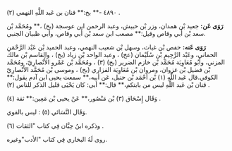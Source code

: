 ٤٨٩٠ -** بخ:** قنان بن عَبد اللَّهِ النهمي (٢) .

**رَوَى عَن:** جعيد بْن همدان، وزر بْن حبيش، وعبد الرحمن ابن عوسجة (بخ) ،** ومُحَمَّد بْن سعد بْن أَبي وقاص وقيل:** مصعب ابن سعد بْن أَبي وقاص، وأبي ظبيان الجنبي.

**رَوَى عَنه:** حفص بْن غياث، وسهل بْن شعيب النهمي، وعبد الحميد بْن عَبْد الرَّحْمَنِ الحماني، وعَبْد الرَّحِيمِ بْن سُلَيْمان (عخ) ، وعبد الواحد بْن زياد (بخ) ، والقاسم بْن مالك المزني، وأَبُو مُعَاوِيَة مُحَمَّد بْن خازم الضرير (بخ) (٣) ، ومُحَمَّد بْن عَمْرو الأَنْصارِيّ، ومُحَمَّد بْن فضيل بْن غزوان، ومروان بْن مُعَاوِيَة الفزاري (بخ) ، وموسى بْن مُحَمَّد الأَنْصارِيّ الكوفي.قال عَبد اللَّهِ (١) بْن أَحْمَد بْن حنبل، عَن أبيه،** سمعت يحيى ابن آدم يقول:** قنان بْن عَبد اللَّهِ ليس من بابتكم،** قال:** أبي: كان يَحْيَى قليل الذكر للناس (٢) .

وَقَال إِسْحَاق (٣) بْن مَنْصُور،** عَنْ يحيى بْن مَعِين:** ثقة (٤) .

وَقَال النَّسَائي (٥) : ليس بالقوي.

وذكره ابنُ حِبَّان فِي كتاب "الثقات (٦) .

روى لَهُ البخاري فِي كتاب "الأدب"وغيره.